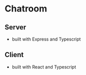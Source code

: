 # Chatroom

## Server

- built with Express and Typescript

## Client

- built with React and Typescript
